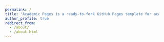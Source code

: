 ```yaml
---
permalink: /
title: "Academic Pages is a ready-to-fork GitHub Pages template for academic personal websites"
author_profile: true
redirect_from: 
  - /about/
  - /about.html
---
```


<!DOCTYPE html>
<html lang="zh">
<head>
    <meta charset="UTF-8">
    <meta name="viewport" content="width=device-width, initial-scale=1.0">
    <title>DT工作室</title>
    <link href="https://cdn.jsdelivr.net/npm/bootstrap@5.3.0/dist/css/bootstrap.min.css" rel="stylesheet">
    <link href="https://cdnjs.cloudflare.com/ajax/libs/aos/2.3.4/aos.css" rel="stylesheet">
    <link href="https://cdnjs.cloudflare.com/ajax/libs/font-awesome/6.0.0/css/all.min.css" rel="stylesheet">
    <style>
        :root {
            --primary: #FF4500;
            --secondary: #1A1A1A;
            --light: #FFFFFF;
            --text: #333;
        }

        body {
            font-family: 'Noto Sans SC', sans-serif;
            color: var(--text);
            overflow-x: hidden;
            background-color: var(--light);
        }

        .hero {
            height: 100vh;
            background: var(--primary);
            display: flex;
            align-items: center;
            position: relative;
            overflow: hidden;
        }

        .hero-image {
            position: absolute;
            right: -5%;
            top: 50%;
            transform: translateY(-50%);
            width: 65%;
            height: auto;
            z-index: 1;
        }

        .hero-content {
            position: relative;
            z-index: 2;
            color: var(--light);
            padding-left: 5%;
        }

        .category-section {
            padding: 80px 0;
            background: var(--light);
        }

        .category-card {
            position: relative;
            border-radius: 15px;
            overflow: hidden;
            margin-bottom: 30px;
            aspect-ratio: 1;
        }

        .category-card img {
            width: 100%;
            height: 100%;
            object-fit: cover;
            transition: transform 0.3s ease;
        }

        .category-card:hover img {
            transform: scale(1.05);
        }

        .category-overlay {
            position: absolute;
            bottom: 0;
            left: 0;
            right: 0;
            padding: 20px;
            background: linear-gradient(transparent, rgba(0,0,0,0.8));
            color: white;
        }

        .product-showcase {
            background: #f8f8f8;
            padding: 80px 0;
        }

        .product-card {
            background: var(--light);
            border-radius: 15px;
            overflow: hidden;
            box-shadow: 0 5px 15px rgba(0,0,0,0.1);
        }

        .product-image {
            width: 100%;
            aspect-ratio: 16/9;
            object-fit: cover;
        }

        .resources-hub {
            background: var(--primary);
            color: var(--light);
            padding: 60px 0;
            margin: 80px 0;
        }

        .review-card {
            background: var(--light);
            border-radius: 15px;
            overflow: hidden;
            margin-bottom: 30px;
        }

        .review-image {
            width: 100%;
            aspect-ratio: 16/9;
            object-fit: cover;
        }

        .social-links {
            display: flex;
            justify-content: center;
            gap: 20px;
            margin: 40px 0;
        }

        .social-links a {
            color: var(--secondary);
            font-size: 24px;
            transition: color 0.3s ease;
        }

        .social-links a:hover {
            color: var(--primary);
        }

        .navbar {
            background: transparent;
            padding: 20px 0;
            transition: all 0.3s ease;
        }

        .navbar.scrolled {
            background: var(--secondary);
            padding: 10px 0;
        }

        .section-title {
            text-align: center;
            margin-bottom: 50px;
            font-weight: bold;
            position: relative;
        }

        .section-title::after {
            content: '';
            position: absolute;
            bottom: -10px;
            left: 50%;
            transform: translateX(-50%);
            width: 60px;
            height: 3px;
            background: var(--primary);
        }
    </style>
</head>
<body>
    <!-- 导航栏 -->
    <nav class="navbar navbar-expand-lg fixed-top">
        <div class="container">
            <a class="navbar-brand text-white" href="#">DT工作室</a>
            <button class="navbar-toggler" type="button" data-bs-toggle="collapse" data-bs-target="#navbarNav">
                <span class="navbar-toggler-icon"></span>
            </button>
            <div class="collapse navbar-collapse" id="navbarNav">
                <ul class="navbar-nav ms-auto">
                    <li class="nav-item">
                        <a class="nav-link text-white" href="#categories">分类</a>
                    </li>
                    <li class="nav-item">
                        <a class="nav-link text-white" href="#products">产品</a>
                    </li>
                    <li class="nav-item">
                        <a class="nav-link text-white" href="#resources">资源</a>
                    </li>
                    <li class="nav-item">
                        <a class="nav-link text-white" href="#reviews">测评</a>
                    </li>
                </ul>
            </div>
        </div>
    </nav>

    <!-- Hero部分 -->
    <section class="hero">
        <div class="container">
            <div class="row">
                <div class="col-lg-6 hero-content">
                    <h1 class="display-4 fw-bold mb-4">RIDE BEYOND<br>BOUNDARIES</h1>
                    <p class="lead mb-4">突破界限，探索无限可能</p>
                    <button class="btn btn-light btn-lg px-4">立即探索</button>
                </div>
            </div>
        </div>
        <img src="https://source.unsplash.com/random/1200x800?bicycle" alt="Hero Bike" class="hero-image">
    </section>

    <!-- 分类部分 -->
    <section id="categories" class="category-section">
        <div class="container">
            <h2 class="section-title">产品分类</h2>
            <div class="row">
                <div class="col-md-4">
                    <div class="category-card">
                        <img src="https://source.unsplash.com/random/800x800?mountain-bike" alt="Mountain">
                        <div class="category-overlay">
                            <h3>Mountain</h3>
                            <button class="btn btn-outline-light">查看详情</button>
                        </div>
                    </div>
                </div>
                <div class="col-md-4">
                    <div class="category-card">
                        <img src="https://source.unsplash.com/random/800x800?commuter-bike" alt="Commuter">
                        <div class="category-overlay">
                            <h3>Commuter</h3>
                            <button class="btn btn-outline-light">查看详情</button>
                        </div>
                    </div>
                </div>
                <div class="col-md-4">
                    <div class="category-card">
                        <img src="https://source.unsplash.com/random/800x800?road-bike" alt="Step Through">
                        <div class="category-overlay">
                            <h3>Step Through</h3>
                            <button class="btn btn-outline-light">查看详情</button>
                        </div>
                    </div>
                </div>
            </div>
        </div>
    </section>

    <!-- 资源中心 -->
    <section id="resources" class="resources-hub">
        <div class="container">
            <h2 class="section-title text-white">资源中心</h2>
            <div class="row justify-content-center">
                <div class="col-md-3 text-center">
                    <i class="fas fa-tools fa-3x mb-3"></i>
                    <h4>维修指南</h4>
                </div>
                <div class="col-md-3 text-center">
                    <i class="fas fa-map-marked-alt fa-3x mb-3"></i>
                    <h4>骑行路线</h4>
                </div>
                <div class="col-md-3 text-center">
                    <i class="fas fa-book fa-3x mb-3"></i>
                    <h4>使用手册</h4>
                </div>
                <div class="col-md-3 text-center">
                    <i class="fas fa-video fa-3x mb-3"></i>
                    <h4>视频教程</h4>
                </div>
            </div>
        </div>
    </section>

    <!-- 测评部分 -->
    <section id="reviews" class="py-5">
        <div class="container">
            <h2 class="section-title">开箱测评</h2>
            <div class="row">
                <div class="col-md-4">
                    <div class="review-card">
                        <img src="https://source.unsplash.com/random/800x600?bike-review" class="review-image" alt="测评">
                        <div class="p-3">
                            <h5>全地形测试</h5>
                            <p class="text-muted">探索不同地形下的性能表现</p>
                        </div>
                    </div>
                </div>
                <!-- 可以添加更多测评卡片 -->
            </div>
        </div>
    </section>

    <!-- 社交媒体链接 -->
    <section class="py-5">
        <div class="container text-center">
            <h2 class="section-title">关注我们</h2>
            <div class="social-links">
                <a href="#"><i class="fab fa-youtube"></i></a>
                <a href="#"><i class="fab fa-tiktok"></i></a>
                <a href="#"><i class="fab fa-instagram"></i></a>
                <a href="#"><i class="fab fa-facebook"></i></a>
            </div>
        </div>
    </section>

    <!-- 页脚 -->
    <footer class="bg-dark text-white py-4">
        <div class="container">
            <div class="row">
                <div class="col-md-3">
                    <h5>关于我们</h5>
                    <ul class="list-unstyled">
                        <li><a href="#" class="text-white-50">公司简介</a></li>
                        <li><a href="#" class="text-white-50">联系方式</a></li>
                    </ul>
                </div>
                <div class="col-md-3">
                    <h5>产品系列</h5>
                    <ul class="list-unstyled">
                        <li><a href="#" class="text-white-50">Mountain</a></li>
                        <li><a href="#" class="text-white-50">Commuter</a></li>
                        <li><a href="#" class="text-white-50">Step Through</a></li>
                    </ul>
                </div>
                <div class="col-md-3">
                    <h5>支持服务</h5>
                    <ul class="list-unstyled">
                        <li><a href="#" class="text-white-50">维修服务</a></li>
                        <li><a href="#" class="text-white-50">配件购买</a></li>
                        <li><a href="#" class="text-white-50">保修政策</a></li>
                    </ul>
                </div>
                <div class="col-md-3">
                    <h5>订阅更新</h5>
                    <p class="text-white-50">获取最新产品信息和优惠资讯</p>
                    <form class="mt-3">
                        <div class="input-group">
                            <input type="email" class="form-control" placeholder="输入邮箱地址">
                            <button class="btn btn-primary">订阅</button>
                        </div>
                    </form>
                </div>
            </div>
        </div>
    </footer>

    <script src="https://cdn.jsdelivr.net/npm/bootstrap@5.3.0/dist/js/bootstrap.bundle.min.js"></script>
    <script src="https://cdnjs.cloudflare.com/ajax/libs/aos/2.3.4/aos.js"></script>
    <script>
        // 初始化AOS动画
        AOS.init({
            duration: 1000,
            once: true
        });

        // 导航栏滚动效果
        window.addEventListener('scroll', function() {
            const nav = document.querySelector('.navbar');
            if (window.scrollY > 50) {
                nav.classList.add('scrolled');
            } else {
                nav.classList.remove('scrolled');
            }
        });
    </script>
</body>
</html> 
